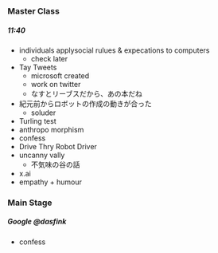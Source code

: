 ### Master Class

##### 11:40
- individuals applysocial rulues & expecations to computers
    - check later
- Tay Tweets
    - microsoft created
    - work on twitter
    - なすとリーブスだから、あの本だね
- 紀元前からロボットの作成の動きが合った
    - soluder
- Turling test
- anthropo morphism
- confess
- Drive Thry Robot Driver
- uncanny vally
    - 不気味の谷の話
- x.ai
- empathy + humour



### Main Stage
##### Google @dasfink
- confess

